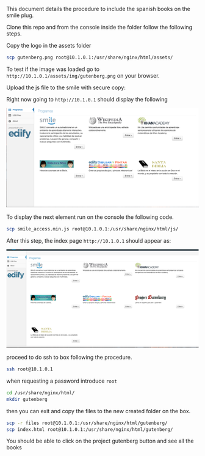 This document details the procedure to include the spanish books on the
smile plug.

Clone this repo and from the console inside the folder follow the
following steps.

Copy the logo in the assets folder

```bash
scp gutenberg.png root@10.1.0.1:/usr/share/nginx/html/assets/
```
To test if the image was loaded go to
`http://10.1.0.1/assets/img/gutenberg.png` on your browser.

Upload the js file to the smile with secure copy:

Right now going to `http://10.1.0.1` should display the following

![picture of default smile installation](/imgs/pic1.png)

To display the next element run on the console the following code.

```bash
scp smile_access.min.js root@10.1.0.1:/usr/share/nginx/html/js/
```
After this step, the index page `http://10.1.0.1` should appear as:

![picture of smile installation including project gutenberg](/imgs/pic2.png)

proceed to do ssh to box following the procedure.
```bash
ssh root@10.1.0.1
```
when requesting a password introduce `root`

```bash
cd /usr/share/nginx/html/
mkdir gutenberg
```

then you can exit and copy the files to the new created folder on the
box.

```bash
scp -r files root@10.1.0.1:/usr/share/nginx/html/gutenberg/
scp index.html root@10.1.0.1:/usr/share/nginx/html/gutenberg/
```

You should be able to click on the project gutenberg button and see all
the books
